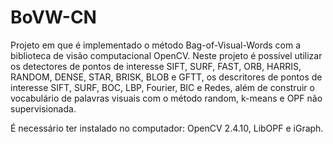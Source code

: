 # BoVW-CN
Projeto em que é implementado o método Bag-of-Visual-Words com a biblioteca de visão computacional OpenCV.
Neste projeto é possível utilizar os detectores de pontos de interesse SIFT, SURF, FAST, ORB, HARRIS, RANDOM, DENSE, STAR, BRISK, BLOB e GFTT, os descritores de pontos de interesse SIFT, SURF, BOC, LBP, Fourier, BIC e Redes, além de construir o vocabulário de palavras visuais com o método random, k-means e OPF não supervisionada.

É necessário ter instalado no computador: OpenCV 2.4.10, LibOPF e iGraph.
